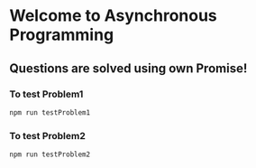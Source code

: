 # Welcome to Asynchronous Programming

## Questions are solved using own Promise!

### To test Problem1

```bash
npm run testProblem1
```

### To test Problem2

```bash
npm run testProblem2
```

